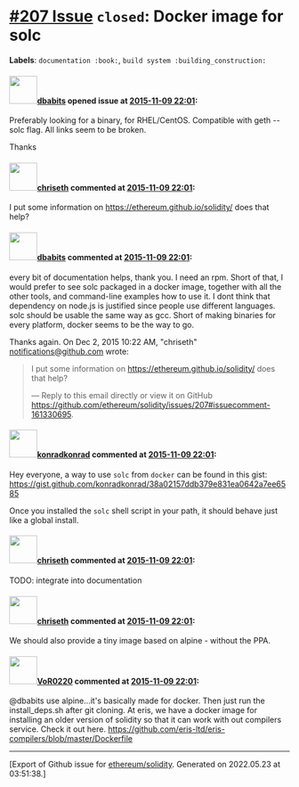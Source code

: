 # [\#207 Issue](https://github.com/ethereum/solidity/issues/207) `closed`: Docker image for solc
**Labels**: `documentation :book:`, `build system :building_construction:`


#### <img src="https://avatars.githubusercontent.com/u/2488222?v=4" width="50">[dbabits](https://github.com/dbabits) opened issue at [2015-11-09 22:01](https://github.com/ethereum/solidity/issues/207):

Preferably looking for a binary, for RHEL/CentOS.
Compatible with geth --solc flag.
All links seem to be broken.

Thanks


#### <img src="https://avatars.githubusercontent.com/u/9073706?v=4" width="50">[chriseth](https://github.com/chriseth) commented at [2015-11-09 22:01](https://github.com/ethereum/solidity/issues/207#issuecomment-161330695):

I put some information on https://ethereum.github.io/solidity/ does that help?

#### <img src="https://avatars.githubusercontent.com/u/2488222?v=4" width="50">[dbabits](https://github.com/dbabits) commented at [2015-11-09 22:01](https://github.com/ethereum/solidity/issues/207#issuecomment-161767847):

every bit of documentation helps, thank you.
I need an rpm.
Short of that, I would prefer to see solc packaged in a docker image,
together with all the other tools, and command-line examples how to use it.
I dont think that dependency on node.js is justified since people use
different languages.
solc should be usable the same way as gcc.
Short of making binaries for every platform, docker seems to be the way to
go.

Thanks again.
On Dec 2, 2015 10:22 AM, "chriseth" notifications@github.com wrote:

> I put some information on https://ethereum.github.io/solidity/ does that
> help?
> 
> —
> Reply to this email directly or view it on GitHub
> https://github.com/ethereum/solidity/issues/207#issuecomment-161330695.

#### <img src="https://avatars.githubusercontent.com/u/3705643?v=4" width="50">[konradkonrad](https://github.com/konradkonrad) commented at [2015-11-09 22:01](https://github.com/ethereum/solidity/issues/207#issuecomment-228009321):

Hey everyone, a way to use `solc` from `docker` can be found in this gist: https://gist.github.com/konradkonrad/38a02157ddb379e831ea0642a7ee6585

Once you installed the `solc` shell script in your path, it should behave just like a global install.

#### <img src="https://avatars.githubusercontent.com/u/9073706?v=4" width="50">[chriseth](https://github.com/chriseth) commented at [2015-11-09 22:01](https://github.com/ethereum/solidity/issues/207#issuecomment-237855884):

TODO: integrate into documentation

#### <img src="https://avatars.githubusercontent.com/u/9073706?v=4" width="50">[chriseth](https://github.com/chriseth) commented at [2015-11-09 22:01](https://github.com/ethereum/solidity/issues/207#issuecomment-262517761):

We should also provide a tiny image based on alpine - without the PPA.

#### <img src="https://avatars.githubusercontent.com/u/7756785?u=2893ea91743ac89ee3846d1f5c7209720e834129&v=4" width="50">[VoR0220](https://github.com/VoR0220) commented at [2015-11-09 22:01](https://github.com/ethereum/solidity/issues/207#issuecomment-262577244):

@dbabits use alpine...it's basically made for docker. Then just run the install_deps.sh after git cloning. At eris, we have a docker image for installing an older version of solidity so that it can work with out compilers service. Check it out here. https://github.com/eris-ltd/eris-compilers/blob/master/Dockerfile


-------------------------------------------------------------------------------



[Export of Github issue for [ethereum/solidity](https://github.com/ethereum/solidity). Generated on 2022.05.23 at 03:51:38.]

